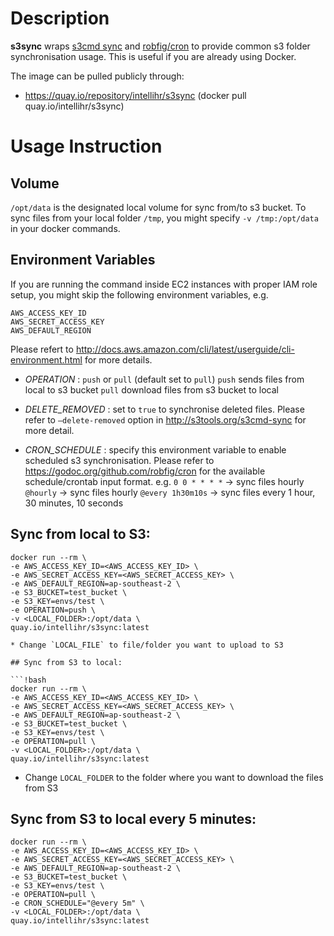 # Description

**s3sync** wraps [s3cmd sync](http://s3tools.org/s3cmd-sync) and [robfig/cron](https://github.com/robfig/cron)
to provide common s3 folder synchronisation usage. This is useful if you are already using Docker.

The image can be pulled publicly through:

- https://quay.io/repository/intellihr/s3sync (docker pull quay.io/intellihr/s3sync)


# Usage Instruction

## Volume

`/opt/data` is the designated local volume for sync from/to s3 bucket. To sync files from
your local folder `/tmp`, you might specify `-v /tmp:/opt/data` in your docker commands.


## Environment Variables

If you are  running the command inside EC2 instances with proper IAM role setup, you might skip the following
environment variables, e.g.

```
AWS_ACCESS_KEY_ID
AWS_SECRET_ACCESS_KEY
AWS_DEFAULT_REGION
```

Please refert to http://docs.aws.amazon.com/cli/latest/userguide/cli-environment.html for more details.

- *OPERATION* : `push` or `pull` (default set to `pull`)
  `push` sends files from local to s3 bucket
  `pull` download files from s3 bucket to local

- *DELETE_REMOVED* : set to `true` to synchronise deleted files. Please refer to `—delete-removed` option in http://s3tools.org/s3cmd-sync for more detail.

- *CRON_SCHEDULE* : specify this environment variable to enable scheduled s3 synchronisation. Please refer to https://godoc.org/github.com/robfig/cron for the available schedule/crontab input format. e.g.
`0 0 * * * *` -> sync files hourly
`@hourly` -> sync files hourly
`@every 1h30m10s` -> sync files every 1 hour, 30 minutes, 10 seconds


## Sync from local to S3:

```!bash
docker run --rm \
-e AWS_ACCESS_KEY_ID=<AWS_ACCESS_KEY_ID> \
-e AWS_SECRET_ACCESS_KEY=<AWS_SECRET_ACCESS_KEY> \
-e AWS_DEFAULT_REGION=ap-southeast-2 \
-e S3_BUCKET=test_bucket \
-e S3_KEY=envs/test \
-e OPERATION=push \
-v <LOCAL_FOLDER>:/opt/data \
quay.io/intellihr/s3sync:latest

* Change `LOCAL_FILE` to file/folder you want to upload to S3

## Sync from S3 to local:

```!bash
docker run --rm \
-e AWS_ACCESS_KEY_ID=<AWS_ACCESS_KEY_ID> \
-e AWS_SECRET_ACCESS_KEY=<AWS_SECRET_ACCESS_KEY> \
-e AWS_DEFAULT_REGION=ap-southeast-2 \
-e S3_BUCKET=test_bucket \
-e S3_KEY=envs/test \
-e OPERATION=pull \
-v <LOCAL_FOLDER>:/opt/data \
quay.io/intellihr/s3sync:latest
```

* Change `LOCAL_FOLDER` to the folder where you want to download the files from S3


## Sync from S3 to local every 5 minutes:

```!bash
docker run --rm \
-e AWS_ACCESS_KEY_ID=<AWS_ACCESS_KEY_ID> \
-e AWS_SECRET_ACCESS_KEY=<AWS_SECRET_ACCESS_KEY> \
-e AWS_DEFAULT_REGION=ap-southeast-2 \
-e S3_BUCKET=test_bucket \
-e S3_KEY=envs/test \
-e OPERATION=pull \
-e CRON_SCHEDULE="@every 5m" \
-v <LOCAL_FOLDER>:/opt/data \
quay.io/intellihr/s3sync:latest
```
